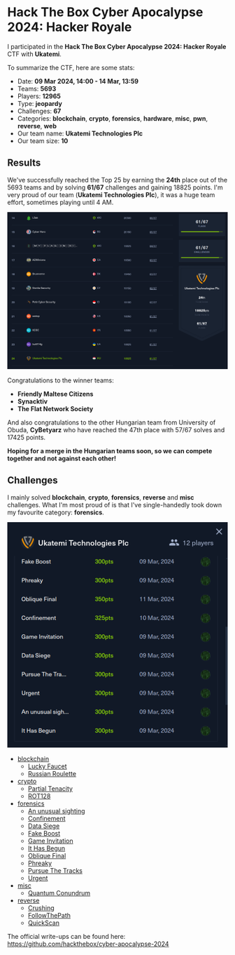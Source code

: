 # Hack The Box Cyber Apocalypse 2024: Hacker Royale

I participated in the **Hack The Box Cyber Apocalypse 2024: Hacker Royale** CTF with **Ukatemi**.

To summarize the CTF, here are some stats:
- Date: **09 Mar 2024, 14:00 - 14 Mar, 13:59**
- Teams: **5693**
- Players: **12965**
- Type: **jeopardy**
- Challenges: **67**
- Categories: **blockchain**, **crypto**, **forensics**, **hardware**, **misc**, **pwn**, **reverse**, **web**
- Our team name: **Ukatemi Technologies Plc**
- Our team size: **10**

## Results

We've successfully reached the Top 25 by earning the **24th** place out of the 5693 teams and by solving **61/67** challenges and gaining 18825 points. I'm very proud of our team (**Ukatemi Technologies Plc**), it was a huge team effort, sometimes playing until 4 AM.

![CTF results](media/result.png)

Congratulations to the winner teams:
- **Friendly Maltese Citizens**
- **Synacktiv**
- **The Flat Network Society**

And also congratulations to the other Hungarian team from University of Obuda, **CyBetyarz** who have reached the 47th place with 57/67 solves and 17425 points.

**Hoping for a merge in the Hungarian teams soon, so we can compete together and not against each other!**

## Challenges

I mainly solved **blockchain**, **crypto**, **forensics**, **reverse** and **misc** challenges. What I'm most proud of is that I've single-handedly took down my favourite category: **forensics**.

![Forensics results](media/forensics.png)

- [blockchain](blockchain)
  - [Lucky Faucet](blockchain/Lucky-Faucet)
  - [Russian Roulette](blockchain/Russian-Roulette)
- [crypto](crypto)
  - [Partial Tenacity](crypto/Partial-Tenacity)
  - [ROT128](crypto/ROT128)
- [forensics](forensics)
  - [An unusual sighting](forensics/An-unusual-sighting)
  - [Confinement](forensics/Confinement)
  - [Data Siege](forensics/Data-Siege)
  - [Fake Boost](forensics/Fake-Boost)
  - [Game Invitation](forensics/Game-Invitation)
  - [It Has Begun](forensics/It-Has-Begun)
  - [Oblique Final](forensics/Oblique-Final)
  - [Phreaky](forensics/Phreaky)
  - [Pursue The Tracks](forensics/Pursue-The-Tracks)
  - [Urgent](forensics/Urgent)
- [misc](misc)
  - [Quantum Conundrum](misc/Quantum-Conundrum)
- [reverse](reverse)
  - [Crushing](reverse/Crushing)
  - [FollowThePath](reverse/FollowThePath)
  - [QuickScan](reverse/QuickScan)

The official write-ups can be found here: <https://github.com/hackthebox/cyber-apocalypse-2024>